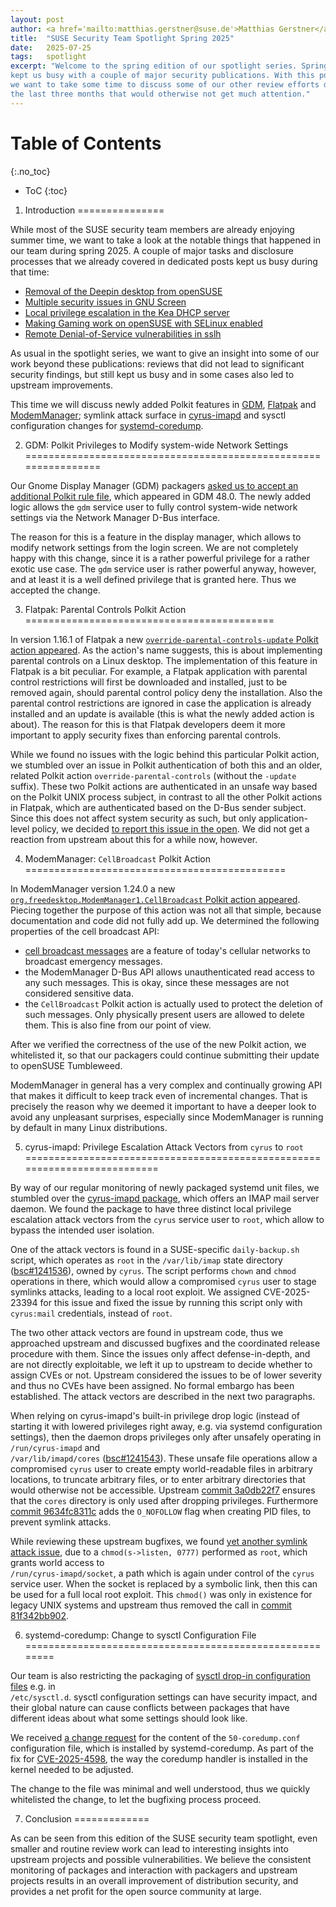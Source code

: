 ```yaml
---
layout: post
author: <a href='mailto:matthias.gerstner@suse.de'>Matthias Gerstner</a>, <a href='mailto:filippo.bonazzi@suse.com'>Filippo Bonazzi (editor)</a>
title:  "SUSE Security Team Spotlight Spring 2025"
date:   2025-07-25
tags:   spotlight
excerpt: "Welcome to the spring edition of our spotlight series. Spring time
kept us busy with a couple of major security publications. With this post
we want to take some time to discuss some of our other review efforts during
the last three months that would otherwise not get much attention."
---
```


Table of Contents
=================
{:.no_toc}

* ToC
{:toc}

1) Introduction
===============

While most of the SUSE security team members are already enjoying summer time,
we want to take a look at the notable things that happened in our team during
spring 2025. A couple of major tasks and disclosure processes that we already
covered in dedicated posts kept us busy during that time:

- [Removal of the Deepin desktop from openSUSE][blog:deepin]
- [Multiple security issues in GNU Screen][blog:screen]
- [Local privilege escalation in the Kea DHCP server][blog:kea]
- [Making Gaming work on openSUSE with SELinux enabled][blog:selinux-gaming]
- [Remote Denial-of-Service vulnerabilities in sslh][blog:sslh]

As usual in the spotlight series, we want to give an insight into some of our
work beyond these publications: reviews that did not lead to significant
security findings, but still kept us busy and in some cases also led to
upstream improvements.

This time we will discuss newly added Polkit features in [GDM][section-gdm],
[Flatpak][section-flatpak] and [ModemManager][section-modem-manager]; symlink
attack surface in [cyrus-imapd][section-cyrus] and sysctl configuration
changes for [systemd-coredump][section-systemd-coredump].

<a name="section-gdm"/>

2) GDM: Polkit Privileges to Modify system-wide Network Settings
================================================================

Our Gnome Display Manager (GDM) packagers [asked us to accept an additional
Polkit rule file][bugzilla:gdm-polkit-network], which appeared in GDM 48.0. The
newly added logic allows the `gdm` service user to fully control system-wide
network settings via the Network Manager D-Bus interface.

The reason for this is a feature in the display manager, which allows to modify
network settings from the login screen. We are not completely happy with this
change, since it is a rather powerful privilege for a rather exotic use case.
The `gdm` service user is rather powerful anyway, however, and at least it is
a well defined privilege that is granted here. Thus we accepted the change.

<a name="section-flatpak"/>

3) Flatpak: Parental Controls Polkit Action
===========================================

In version 1.16.1 of Flatpak a new [`override-parental-controls-update` Polkit
action appeared][bugzilla:flatpak-polkit]. As the action's name suggests, this
is about implementing parental controls on a Linux desktop. The implementation
of this feature in Flatpak is a bit peculiar. For example, a Flatpak
application with parental control restrictions will first be downloaded and
installed, just to be removed again, should parental control policy deny the
installation. Also the parental control restrictions are ignored in case the
application is already installed and an update is available (this is
what the newly added action is about). The reason for this is that Flatpak
developers deem it more important to apply security fixes than enforcing
parental controls.

While we found no issues with the logic behind this particular Polkit action,
we stumbled over an issue in Polkit authentication of both this and an older,
related Polkit action `override-parental-controls` (without the `-update`
suffix). These two Polkit actions are authenticated in an unsafe way based on
the Polkit UNIX process subject, in contrast to all the other Polkit actions
in Flatpak, which are authenticated based on the D-Bus sender subject. Since
this does not affect system security as such, but only application-level
policy, we decided [to report this issue in the
open][flatpak:parental-controls-issue]. We did not get a reaction from
upstream about this for a while now, however.

<a name="section-modem-manager"/>

4) ModemManager: `CellBroadcast` Polkit Action
=============================================

In ModemManager version 1.24.0 a new
[`org.freedesktop.ModemManager1.CellBroadcast` Polkit action
appeared][bugzilla:modem-manager-polkit]. Piecing together the purpose of
this action was not all that simple, because documentation and code did not
fully add up. We determined the following properties of the cell broadcast
API:

- [cell broadcast messages][wikipedia:cell-broadcast] are a feature of today's
  cellular networks to broadcast emergency messages.
- the ModemManager D-Bus API allows unauthenticated read access to any such
  messages. This is okay, since these messages are not considered sensitive
  data.
- the `CellBroadcast` Polkit action is actually used to protect the deletion
  of such messages. Only physically present users are allowed to delete them.
  This is also fine from our point of view.

After we verified the correctness of the use of the new Polkit action, we
whitelisted it, so that our packagers could continue submitting their update
to openSUSE Tumbleweed.

ModemManager in general has a very complex and continually growing API that
makes it difficult to keep track even of incremental changes. That is
precisely the reason why we deemed it important to have a deeper look to avoid
any unpleasant surprises, especially since ModemManager is running by default
in many Linux distributions.

<a name="section-cyrus"/>

5) cyrus-imapd: Privilege Escalation Attack Vectors from `cyrus` to `root`
==========================================================================

By way of our regular monitoring of newly packaged systemd unit files, we
stumbled over the [cyrus-imapd package][obs:cyrus-imapd], which offers an IMAP
mail server daemon. We found the package to have three distinct local
privilege escalation attack vectors from the `cyrus` service user to `root`,
which allow to bypass the intended user isolation.

One of the attack vectors is found in a SUSE-specific `daily-backup.sh`
script, which operates as `root` in the `/var/lib/imap` state directory
([bsc#1241536][bugzilla:cyrus-suse-script]), owned by `cyrus`. The
script performs `chown` and `chmod` operations in there, which would allow a
compromised `cyrus` user to stage symlinks attacks, leading to a local root
exploit. We assigned CVE-2025-23394 for this issue and fixed the issue by
running this script only with `cyrus:mail` credentials, instead of `root`.

The two other attack vectors are found in upstream code, thus we
approached upstream and discussed bugfixes and the coordinated release procedure
with them. Since the issues only affect defense-in-depth, and are not
directly exploitable, we left it up to upstream to decide whether to assign
CVEs or not. Upstream considered the issues to be of lower severity
and thus no CVEs have been assigned. No formal embargo has been established.
The attack vectors are described in the next two paragraphs.

When relying on cyrus-imapd's built-in privilege drop logic (instead of
starting it with lowered privileges right away, e.g. via systemd configuration
settings), then the daemon drops privileges only after unsafely operating in
`/run/cyrus-imapd` and <br/>`/var/lib/imapd/cores`
([bsc#1241543][bugzilla:cyrus-upstream-issues]). These unsafe file operations
allow a compromised `cyrus` user to create empty world-readable files in
arbitrary locations, to truncate arbitrary files, or to enter arbitrary
directories that would otherwise not be accessible. Upstream [commit
3a0db22f7][cyrus:chdir-after-privdrop] ensures that the `cores` directory is
only used after dropping privileges. Furthermore [commit
9634fc8311c][cyrus:no-follow-fix] adds the `O_NOFOLLOW` flag when creating PID
files, to prevent symlink attacks.

While reviewing these upstream bugfixes, we found [yet another symlink attack
issue][bugzilla:cyrus-chmod-socket], due to a `chmod(s->listen, 0777)`
performed as `root`, which grants world access to
<br/>`/run/cyrus-imapd/socket`, a path which is again under control of the
`cyrus` service user. When the socket is replaced by a symbolic link, then
this can be used for a full local root exploit. This `chmod()` was only in
existence for legacy UNIX systems and upstream thus removed the call in
[commit 81f342bb902][cyrus:drop-legacy-chmod].

<a name="section-systemd-coredump"/>

6) systemd-coredump: Change to sysctl Configuration File
========================================================

Our team is also restricting the packaging of [sysctl drop-in configuration
files][man:sysctl] e.g. in <br/>`/etc/sysctl.d`. sysctl configuration settings
can have security impact, and their global nature can cause conflicts between
packages that have different ideas about what some settings should look like.

We received [a change request][bugzilla:systemd-coredump-sysctl] for the
content of the `50-coredump.conf` configuration file, which is installed by
systemd-coredump. As part of the fix for
[CVE-2025-4598][oss-security:systemd-coredump-cve], the way the coredump
handler is installed in the kernel needed to be adjusted.

The change to the file was minimal and well understood, thus we quickly
whitelisted the change, to let the bugfixing process proceed.

7) Conclusion
=============

As can be seen from this edition of the SUSE security team spotlight, even
smaller and routine review work can lead to interesting insights into upstream
projects and possible vulnerabilities. We believe the consistent monitoring
of packages and interaction with packagers and upstream projects results in an
overall improvement of distribution security, and provides a net profit for
the open source community at large.

[blog:kea]: /2025/05/28/kea-dhcp-security-issues.html
[blog:screen]: /2025/05/12/screen-security-issues.html
[blog:sslh]: /2025/06/13/sslh-denial-of-service-vulnerabilities.html
[blog:deepin]: /2025/05/07/deepin-desktop-removal.html
[blog:selinux-gaming]: /2025/06/06/selinux-gaming.html
[bugzilla:gdm-polkit-network]: https://bugzilla.suse.com/show_bug.cgi?id=1239719
[bugzilla:cyrus-suse-script]: https://bugzilla.suse.com/show_bug.cgi?id=1241536
[bugzilla:cyrus-upstream-issues]: https://bugzilla.suse.com/show_bug.cgi?id=1241543
[bugzilla:cyrus-chmod-socket]: https://bugzilla.suse.com/show_bug.cgi?id=1241543#c4
[bugzilla:flatpak-polkit]: https://bugzilla.suse.com/show_bug.cgi?id=1243046
[bugzilla:modem-manager-polkit]: https://bugzilla.suse.com/show_bug.cgi?id=1243684
[bugzilla:systemd-coredump-sysctl]: https://bugzilla.suse.com/show_bug.cgi?id=1243959
[obs:cyrus-imapd]: https://build.opensuse.org/package/show/openSUSE:Factory/cyrus-imapd
[cyrus:no-follow-fix]: https://github.com/cyrusimap/cyrus-imapd/pull/5477/commits/9634fc8311c7b8096095e185591592ef40715995
[cyrus:chdir-after-privdrop]: https://github.com/cyrusimap/cyrus-imapd/pull/5477/commits/3a0db22f7b39510a3780540cbb6db87852e451c1
[cyrus:drop-legacy-chmod]: https://github.com/cyrusimap/cyrus-imapd/pull/5477/commits/81f342bb90267b15ae49f62cae9d02b443fd3d9c
[flatpak:parental-controls-issue]: https://github.com/flatpak/flatpak/issues/6212
[wikipedia:cell-broadcast]: https://en.wikipedia.org/wiki/Cell_Broadcast
[oss-security:systemd-coredump-cve]: https://www.openwall.com/lists/oss-security/2025/05/29/3
[man:sysctl]: https://man7.org/linux/man-pages/man8/sysctl.8.html
[section-gdm]: #section-gdm
[section-cyrus]: #section-cyrus
[section-flatpak]: #section-flatpak
[section-modem-manager]: #section-modem-manager
[section-systemd-coredump]: #section-systemd-coredump
